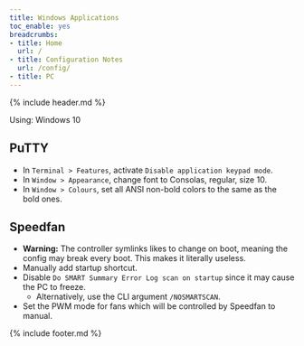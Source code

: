 ```yaml
---
title: Windows Applications
toc_enable: yes
breadcrumbs:
- title: Home
  url: /
- title: Configuration Notes
  url: /config/
- title: PC
---
```

{% include header.md %}

Using: Windows 10

## PuTTY

- In `Terminal > Features`, activate `Disable application keypad mode`.
- In `Window > Appearance`, change font to Consolas, regular, size 10.
- In `Window > Colours`, set all ANSI non-bold colors to the same as the bold ones.

## Speedfan

- **Warning:** The controller symlinks likes to change on boot, meaning the config may break every boot. This makes it literally useless.
- Manually add startup shortcut.
- Disable `Do SMART Summary Error Log scan on startup` since it may cause the PC to freeze.
  - Alternatively, use the CLI argument `/NOSMARTSCAN`.
- Set the PWM mode for fans which will be controlled by Speedfan to manual.

{% include footer.md %}
